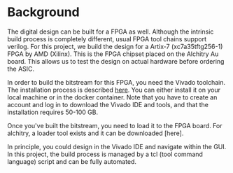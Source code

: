 # Background

The digital design can be built for a FPGA as well. Although the intrinsic 
build process is completely different, usual FPGA tool chains support verilog. For
this project, we build the design for a Artix-7 (xc7a35tftg256-1) FPGA 
by AMD (Xilinx). This is the FPGA chipset placed on the Alchitry Au board. 
This allows us to test the design on actual hardware before ordering the ASIC.

In order to build the bitstream for this FPGA, you need the Vivado toolchain. 
The installation process is described [here](Link). You can either install 
it on your local machine or in the docker container. Note that you have to 
create an account and log in to download the Vivado IDE and tools, and that
the installation requires 50-100 GB. 

Once you've built the bitstream, you need to load it to the FPGA board. For 
alchitry, a loader tool exists and it can be downloaded [here].

In principle, you could design in the Vivado IDE and navigate within the GUI. 
In this project, the build process is managed by a tcl (tool command language)
script and can be fully automated. 
